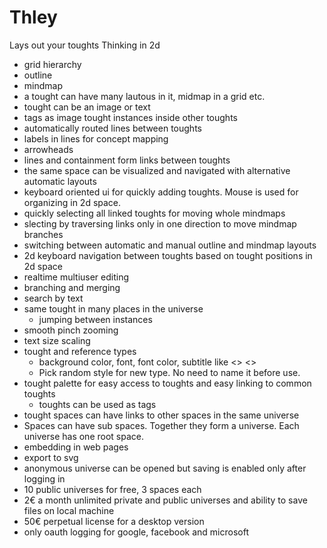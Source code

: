 # Thley

Lays out your toughts
Thinking in 2d

* grid hierarchy
* outline
* mindmap
* a tought can have many lautous in it, midmap in a grid etc.
* tought can be an image or text
* tags as image tought instances inside other toughts
* automatically routed lines between toughts
* labels in lines for concept mapping
* arrowheads
* lines and containment form links between toughts
 * the same space can be visualized and navigated with alternative automatic layouts
* keyboard oriented ui for quickly adding toughts. Mouse is used for organizing in 2d space.
 * quickly selecting all linked toughts for moving whole mindmaps
 * slecting by traversing links only in one direction to move mindmap branches
 * switching between automatic and manual outline and mindmap layouts
* 2d keyboard navigation between toughts based on tought positions in 2d space
* realtime multiuser editing
* branching and merging
* search by text
* same tought in many places in the universe
  * jumping between instances
* smooth pinch zooming
* text size scaling
* tought and reference types
  * background color, font, font color, subtitle like <<server>> <<user>>
  * Pick random style for new type. No need to name it before use.
* tought palette for easy access to toughts and easy linking to common toughts
  * toughts can be used as tags
* tought spaces can have links to other spaces in the same universe
* Spaces can have sub spaces. Together they form a universe. Each universe has one root space.
* embedding in web pages
* export to svg
* anonymous universe can be opened but saving is enabled only after logging in
* 10 public universes for free, 3 spaces each
* 2€ a month unlimited private and public universes and ability to save files on local machine
* 50€ perpetual license for a desktop version
* only oauth logging for google, facebook and microsoft
